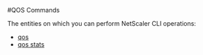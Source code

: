 #QOS Commands

The entities on which you can perform NetScaler CLI operations:
<ul><li><a href="../../qos/qos/qos">qos</a></li><li><a href="../../qos/qos-stats/qos-stats">qos stats</a></li></ul>



